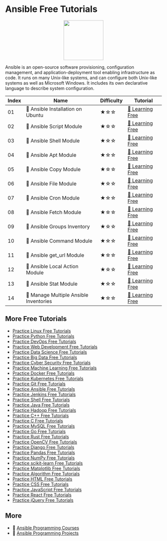 # Ansible Free Tutorials

<div align="center">
<img width="128px" src="https://file.labex.io/path/PBjrCC7U2Koq.png">
</div>

Ansible is an open-source software provisioning, configuration management, and application-deployment tool enabling infrastructure as code. It runs on many Unix-like systems, and can configure both Unix-like systems as well as Microsoft Windows. It includes its own declarative language to describe system configuration.

|   Index | Name                                  | Difficulty   | Tutorial                                                                                         |
|---------|---------------------------------------|--------------|--------------------------------------------------------------------------------------------------|
|      01 | 📖 Ansible Installation on Ubuntu      | ★☆☆          | [🔗 Learning Free](https://labex.io/tutorials/ansible-ansible-installation-on-ubuntu-67172)       |
|      02 | 📖 Ansible Script Module               | ★☆☆          | [🔗 Learning Free](https://labex.io/tutorials/ansible-ansible-script-module-289411)               |
|      03 | 📖 Ansible Shell Module                | ★☆☆          | [🔗 Learning Free](https://labex.io/tutorials/ansible-ansible-shell-module-289409)                |
|      04 | 📖 Ansible Apt Module                  | ★☆☆          | [🔗 Learning Free](https://labex.io/tutorials/ansible-ansible-apt-module-289651)                  |
|      05 | 📖 Ansible Copy Module                 | ★☆☆          | [🔗 Learning Free](https://labex.io/tutorials/ansible-ansible-copy-module-289653)                 |
|      06 | 📖 Ansible File Module                 | ★☆☆          | [🔗 Learning Free](https://labex.io/tutorials/ansible-ansible-file-module-289654)                 |
|      07 | 📖 Ansible Cron Module                 | ★☆☆          | [🔗 Learning Free](https://labex.io/tutorials/ansible-ansible-cron-module-290157)                 |
|      08 | 📖 Ansible Fetch Module                | ★☆☆          | [🔗 Learning Free](https://labex.io/tutorials/ansible-ansible-fetch-module-290159)                |
|      09 | 📖 Ansible Groups Inventory            | ★☆☆          | [🔗 Learning Free](https://labex.io/tutorials/ansible-ansible-groups-inventory-290160)            |
|      10 | 📖 Ansible Command Module              | ★☆☆          | [🔗 Learning Free](https://labex.io/tutorials/ansible-ansible-command-module-290161)              |
|      11 | 📖 Ansible get_url Module              | ★☆☆          | [🔗 Learning Free](https://labex.io/tutorials/ansible-ansible-get-url-module-290188)              |
|      12 | 📖 Ansible Local Action Module         | ★☆☆          | [🔗 Learning Free](https://labex.io/tutorials/ansible-ansible-local-action-module-290189)         |
|      13 | 📖 Ansible Stat Module                 | ★☆☆          | [🔗 Learning Free](https://labex.io/tutorials/ansible-ansible-stat-module-290192)                 |
|      14 | 📖 Manage Multiple Ansible Inventories | ★☆☆          | [🔗 Learning Free](https://labex.io/tutorials/ansible-manage-multiple-ansible-inventories-290193) |

## More Free Tutorials

- [Practice Linux Free Tutorials](https://github.com/labex-labs/linux-free-tutorials)
- [Practice Python Free Tutorials](https://github.com/labex-labs/python-free-tutorials)
- [Practice DevOps Free Tutorials](https://github.com/labex-labs/devops-free-tutorials)
- [Practice Web Development Free Tutorials](https://github.com/labex-labs/web-development-free-tutorials)
- [Practice Data Science Free Tutorials](https://github.com/labex-labs/data-science-free-tutorials)
- [Practice Big Data Free Tutorials](https://github.com/labex-labs/bigdata-free-tutorials)
- [Practice Cyber Security Free Tutorials](https://github.com/labex-labs/cysec-free-tutorials)
- [Practice Machine Learning Free Tutorials](https://github.com/labex-labs/ml-free-tutorials)
- [Practice Docker Free Tutorials](https://github.com/labex-labs/docker-free-tutorials)
- [Practice Kubernetes Free Tutorials](https://github.com/labex-labs/kubernetes-free-tutorials)
- [Practice Git Free Tutorials](https://github.com/labex-labs/git-free-tutorials)
- [Practice Ansible Free Tutorials](https://github.com/labex-labs/ansible-free-tutorials)
- [Practice Jenkins Free Tutorials](https://github.com/labex-labs/jenkins-free-tutorials)
- [Practice Shell Free Tutorials](https://github.com/labex-labs/shell-free-tutorials)
- [Practice Java Free Tutorials](https://github.com/labex-labs/java-free-tutorials)
- [Practice Hadoop Free Tutorials](https://github.com/labex-labs/hadoop-free-tutorials)
- [Practice C++ Free Tutorials](https://github.com/labex-labs/cpp-free-tutorials)
- [Practice C Free Tutorials](https://github.com/labex-labs/c-free-tutorials)
- [Practice MySQL Free Tutorials](https://github.com/labex-labs/mysql-free-tutorials)
- [Practice Go Free Tutorials](https://github.com/labex-labs/go-free-tutorials)
- [Practice Rust Free Tutorials](https://github.com/labex-labs/rust-free-tutorials)
- [Practice OpenCV Free Tutorials](https://github.com/labex-labs/opencv-free-tutorials)
- [Practice Django Free Tutorials](https://github.com/labex-labs/django-free-tutorials)
- [Practice Pandas Free Tutorials](https://github.com/labex-labs/pandas-free-tutorials)
- [Practice NumPy Free Tutorials](https://github.com/labex-labs/numpy-free-tutorials)
- [Practice scikit-learn Free Tutorials](https://github.com/labex-labs/sklearn-free-tutorials)
- [Practice Matplotlib Free Tutorials](https://github.com/labex-labs/matplotlib-free-tutorials)
- [Practice Algorithm Free Tutorials](https://github.com/labex-labs/algorithm-free-tutorials)
- [Practice HTML Free Tutorials](https://github.com/labex-labs/html-free-tutorials)
- [Practice CSS Free Tutorials](https://github.com/labex-labs/css-free-tutorials)
- [Practice JavaScript Free Tutorials](https://github.com/labex-labs/javascript-free-tutorials)
- [Practice React Free Tutorials](https://github.com/labex-labs/react-free-tutorials)
- [Practice jQuery Free Tutorials](https://github.com/labex-labs/jquery-free-tutorials)


## More

- 🔗 [Ansible Programming Courses](https://github.com/labex-labs/awesome-programming-courses)
- 🔗 [Ansible Programming Projects](https://github.com/labex-labs/awesome-programming-projects)

